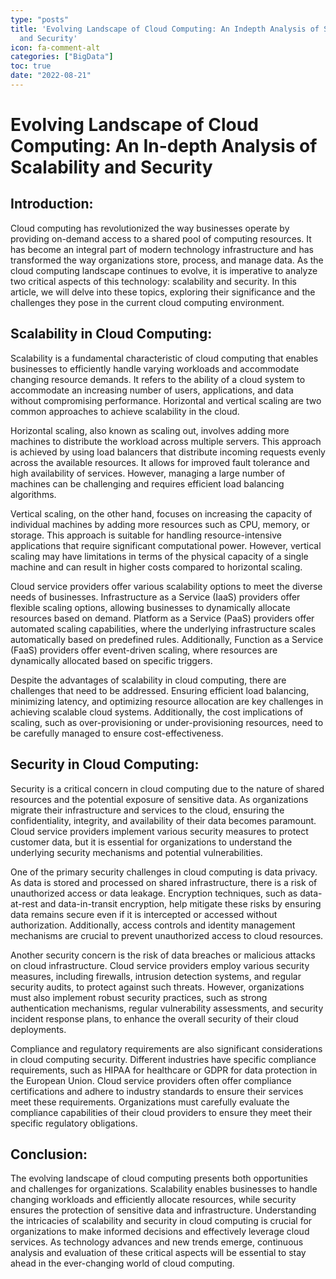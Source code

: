 ```yaml
---
type: "posts"
title: 'Evolving Landscape of Cloud Computing: An Indepth Analysis of Scalability
  and Security'
icon: fa-comment-alt
categories: ["BigData"]
toc: true
date: "2022-08-21"
---
```




# Evolving Landscape of Cloud Computing: An In-depth Analysis of Scalability and Security

## Introduction:

Cloud computing has revolutionized the way businesses operate by providing on-demand access to a shared pool of computing resources. It has become an integral part of modern technology infrastructure and has transformed the way organizations store, process, and manage data. As the cloud computing landscape continues to evolve, it is imperative to analyze two critical aspects of this technology: scalability and security. In this article, we will delve into these topics, exploring their significance and the challenges they pose in the current cloud computing environment.

## Scalability in Cloud Computing:

Scalability is a fundamental characteristic of cloud computing that enables businesses to efficiently handle varying workloads and accommodate changing resource demands. It refers to the ability of a cloud system to accommodate an increasing number of users, applications, and data without compromising performance. Horizontal and vertical scaling are two common approaches to achieve scalability in the cloud.

Horizontal scaling, also known as scaling out, involves adding more machines to distribute the workload across multiple servers. This approach is achieved by using load balancers that distribute incoming requests evenly across the available resources. It allows for improved fault tolerance and high availability of services. However, managing a large number of machines can be challenging and requires efficient load balancing algorithms.

Vertical scaling, on the other hand, focuses on increasing the capacity of individual machines by adding more resources such as CPU, memory, or storage. This approach is suitable for handling resource-intensive applications that require significant computational power. However, vertical scaling may have limitations in terms of the physical capacity of a single machine and can result in higher costs compared to horizontal scaling.

Cloud service providers offer various scalability options to meet the diverse needs of businesses. Infrastructure as a Service (IaaS) providers offer flexible scaling options, allowing businesses to dynamically allocate resources based on demand. Platform as a Service (PaaS) providers offer automated scaling capabilities, where the underlying infrastructure scales automatically based on predefined rules. Additionally, Function as a Service (FaaS) providers offer event-driven scaling, where resources are dynamically allocated based on specific triggers.

Despite the advantages of scalability in cloud computing, there are challenges that need to be addressed. Ensuring efficient load balancing, minimizing latency, and optimizing resource allocation are key challenges in achieving scalable cloud systems. Additionally, the cost implications of scaling, such as over-provisioning or under-provisioning resources, need to be carefully managed to ensure cost-effectiveness.

## Security in Cloud Computing:

Security is a critical concern in cloud computing due to the nature of shared resources and the potential exposure of sensitive data. As organizations migrate their infrastructure and services to the cloud, ensuring the confidentiality, integrity, and availability of their data becomes paramount. Cloud service providers implement various security measures to protect customer data, but it is essential for organizations to understand the underlying security mechanisms and potential vulnerabilities.

One of the primary security challenges in cloud computing is data privacy. As data is stored and processed on shared infrastructure, there is a risk of unauthorized access or data leakage. Encryption techniques, such as data-at-rest and data-in-transit encryption, help mitigate these risks by ensuring data remains secure even if it is intercepted or accessed without authorization. Additionally, access controls and identity management mechanisms are crucial to prevent unauthorized access to cloud resources.

Another security concern is the risk of data breaches or malicious attacks on cloud infrastructure. Cloud service providers employ various security measures, including firewalls, intrusion detection systems, and regular security audits, to protect against such threats. However, organizations must also implement robust security practices, such as strong authentication mechanisms, regular vulnerability assessments, and security incident response plans, to enhance the overall security of their cloud deployments.

Compliance and regulatory requirements are also significant considerations in cloud computing security. Different industries have specific compliance requirements, such as HIPAA for healthcare or GDPR for data protection in the European Union. Cloud service providers often offer compliance certifications and adhere to industry standards to ensure their services meet these requirements. Organizations must carefully evaluate the compliance capabilities of their cloud providers to ensure they meet their specific regulatory obligations.

## Conclusion:

The evolving landscape of cloud computing presents both opportunities and challenges for organizations. Scalability enables businesses to handle changing workloads and efficiently allocate resources, while security ensures the protection of sensitive data and infrastructure. Understanding the intricacies of scalability and security in cloud computing is crucial for organizations to make informed decisions and effectively leverage cloud services. As technology advances and new trends emerge, continuous analysis and evaluation of these critical aspects will be essential to stay ahead in the ever-changing world of cloud computing.
